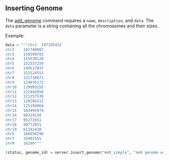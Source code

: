## Inserting Genome

The [add_genome](http://deepblue.mpi-inf.mpg.de/api.html#api-add_genome) command requires a ```name```, ```description```, and ```data```.
The ```data``` parameter is a string containing all the chromosomes and their sizes.

Example:

```python
data = """chr1	197195432
chr2	181748087
chr3	159599783
chr4	155630120
chr5	152537259
chr6	149517037
chr7	152524553
chr8	131738871
chr9	124076172
chr10	129993255
chr11	121843856
chr12	121257530
chr13	120284312
chr14	125194864
chr15	103494974
chr16	98319150
chr17	95272651
chr18	90772031
chr19	61342430
chrX	166650296
chrY	15902555
chrM	16299"""

(status, genome_id) = server.insert_genome("mm9_simple", "mm9 genome with the main chromosomes", data, user_key)
```
